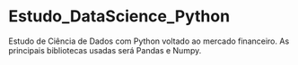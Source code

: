 # Estudo_DataScience_Python
Estudo de Ciência de Dados com Python voltado ao mercado financeiro.
As principais bibliotecas usadas será Pandas e Numpy.
